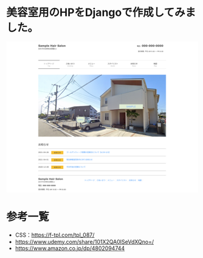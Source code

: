 # 美容室用のHPをDjangoで作成してみました。
![サンプル画像](sample.png)

# 参考一覧
- CSS：https://f-tpl.com/tpl_087/
- https://www.udemy.com/share/101X2QA0ISeVdXQno=/
- https://www.amazon.co.jp/dp/4802094744